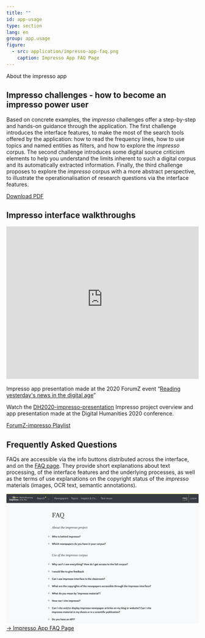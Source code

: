 ```yaml
---
title: ""
id: app-usage
type: section
lang: en
group: app.usage
figure:
  - src: application/impresso-app-faq.png
    caption: Impresso App FAQ Page
---
```


About the impresso app

<!-- more -->

## Impresso challenges - how to become an impresso power user

Based on concrete examples, the _impresso_ challenges offer a step-by-step and hands-on guidance through the application. The first challenge introduces the interface features, to make the most of the search tools offered by the application: how to read the frequency lines, how to use topics and named entities as filters, and how to explore the _impresso_ corpus. The second challenge introduces some digital source criticism elements to help you understand the limits inherent to such a digital corpus and its automatically extracted information. Finally, the third challenge proposes to explore the _impresso_ corpus with a more abstract perspective, to illustrate the operationalisation of research questions via the interface features.

[Download PDF](https://impresso-project.ch/assets/impresso-challenges-1.2.3.pdf)


## Impresso interface walkthroughs


<iframe width="100%" height="400" src="https://www.youtube-nocookie.com/embed/mfiSBcl2EA8" frameborder="0" allow="accelerometer; autoplay; clipboard-write; encrypted-media; gyroscope; picture-in-picture" allowfullscreen></iframe>

Impresso app presentation made at the 2020 ForumZ event “[Reading yesterday's news in the digital age](https://www.c2dh.uni.lu/forum-z/forum-z-goes-online-digitised-newspapers-edition)”

Watch the [DH2020-impresso-presentation](https://www.youtube.com/watch?v=mfiSBcl2EA8&list=PLB45F159nVx-lEm_U8zTeqq95Q92oj08r)
Impresso project overview and app presentation made at the Digital Humanities 2020 conference.

[ForumZ-impresso Playlist](https://www.youtube.com/playlist?list=PLB45F159nVx9CwVvXx1vYEBN--BWHurnn)




## Frequently Asked Questions

FAQs are accessible via the info buttons distributed across the interface, and on the [FAQ page](https://impresso-project.ch/app/faq). They provide short explanations about text processing, of the interface features and the underlying processes, as well as the terms of use explanations on the copyright status of the _impresso_ materials (images, OCR text, semantic annotations).

<a class="d-block image-link"
  style="max-width:400px;"
  href='https://impresso-project.ch/app/faq'
  title='Impresso App FAQ Page'>
  <img src="/assets/images/application/impresso-app-faq.png" class="d-block mb-1" />
  &rarr; Impresso App FAQ Page
</a>
